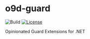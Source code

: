 # o9d-guard

![Build](https://github.com/benfoster/o9d-guard/workflows/Build/badge.svg)
[![License](https://img.shields.io/:license-mit-blue.svg)](https://benfoster.mit-license.org/)

Opinionated Guard Extensions for .NET